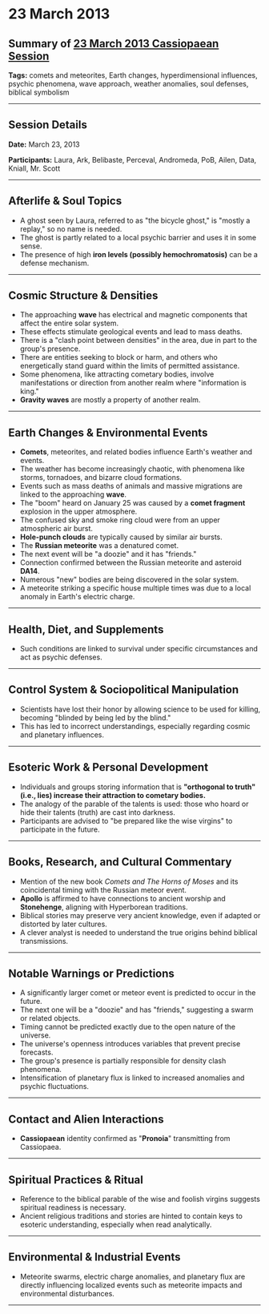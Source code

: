# 23 March 2013

## Summary of [23 March 2013 Cassiopaean Session](https://cassiopaea.org/forum/threads/session-23-march-2013.30858/#post-405450)

**Tags:** comets and meteorites, Earth changes, hyperdimensional influences, psychic phenomena, wave approach, weather anomalies, soul defenses, biblical symbolism

---

## Session Details

**Date:** March 23, 2013

**Participants:** Laura, Ark, Belibaste, Perceval, Andromeda, PoB, Ailen, Data, Kniall, Mr. Scott

---

## Afterlife & Soul Topics

- A ghost seen by Laura, referred to as "the bicycle ghost," is "mostly a replay," so no name is needed.
- The ghost is partly related to a local psychic barrier and uses it in some sense.
- The presence of high **iron levels (possibly hemochromatosis)** can be a defense mechanism.

---

## Cosmic Structure & Densities

- The approaching **wave** has electrical and magnetic components that affect the entire solar system.
- These effects stimulate geological events and lead to mass deaths.
- There is a "clash point between densities" in the area, due in part to the group's presence.
- There are entities seeking to block or harm, and others who energetically stand guard within the limits of permitted assistance.
- Some phenomena, like attracting cometary bodies, involve manifestations or direction from another realm where "information is king."
- **Gravity waves** are mostly a property of another realm.

---

## Earth Changes & Environmental Events

- **Comets**, meteorites, and related bodies influence Earth's weather and events.
- The weather has become increasingly chaotic, with phenomena like storms, tornadoes, and bizarre cloud formations.
- Events such as mass deaths of animals and massive migrations are linked to the approaching **wave**.
- The "boom" heard on January 25 was caused by a **comet fragment** explosion in the upper atmosphere.
- The confused sky and smoke ring cloud were from an upper atmospheric air burst.
- **Hole-punch clouds** are typically caused by similar air bursts.
- The **Russian meteorite** was a denatured comet.
- The next event will be "a doozie" and it has "friends."
- Connection confirmed between the Russian meteorite and asteroid **DA14**.
- Numerous "new" bodies are being discovered in the solar system.
- A meteorite striking a specific house multiple times was due to a local anomaly in Earth's electric charge.

---

## Health, Diet, and Supplements

- Such conditions are linked to survival under specific circumstances and act as psychic defenses.

---

## Control System & Sociopolitical Manipulation

- Scientists have lost their honor by allowing science to be used for killing, becoming "blinded by being led by the blind."
- This has led to incorrect understandings, especially regarding cosmic and planetary influences.

---

## Esoteric Work & Personal Development

- Individuals and groups storing information that is **"orthogonal to truth" (i.e., lies) increase their attraction to cometary bodies.**
- The analogy of the parable of the talents is used: those who hoard or hide their talents (truth) are cast into darkness.
- Participants are advised to "be prepared like the wise virgins" to participate in the future.

---

## Books, Research, and Cultural Commentary

- Mention of the new book *Comets and The Horns of Moses* and its coincidental timing with the Russian meteor event.
- **Apollo** is affirmed to have connections to ancient worship and **Stonehenge**, aligning with Hyperborean traditions.
- Biblical stories may preserve very ancient knowledge, even if adapted or distorted by later cultures.
- A clever analyst is needed to understand the true origins behind biblical transmissions.

---

## Notable Warnings or Predictions

- A significantly larger comet or meteor event is predicted to occur in the future.
- The next one will be a "doozie" and has "friends," suggesting a swarm or related objects.
- Timing cannot be predicted exactly due to the open nature of the universe.
- The universe's openness introduces variables that prevent precise forecasts.
- The group's presence is partially responsible for density clash phenomena.
- Intensification of planetary flux is linked to increased anomalies and psychic fluctuations.

---

## Contact and Alien Interactions

- **Cassiopaean** identity confirmed as "**Pronoia**" transmitting from Cassiopaea.

---

## Spiritual Practices & Ritual

- Reference to the biblical parable of the wise and foolish virgins suggests spiritual readiness is necessary.
- Ancient religious traditions and stories are hinted to contain keys to esoteric understanding, especially when read analytically.

---

## Environmental & Industrial Events

- Meteorite swarms, electric charge anomalies, and planetary flux are directly influencing localized events such as meteorite impacts and environmental disturbances.

---

